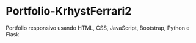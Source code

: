 # Portfolio-KrhystFerrari2
 Portfólio responsivo usando HTML, CSS, JavaScript, Bootstrap, Python e Flask
